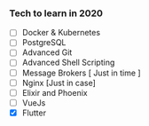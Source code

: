 ### Tech to learn in 2020

- [ ] Docker & Kubernetes
- [ ] PostgreSQL
- [ ] Advanced Git
- [ ] Advanced Shell Scripting
- [ ] Message Brokers [ Just in time ]
- [ ] Nginx [Just in case]
- [ ] Elixir and Phoenix
- [ ] VueJs
- [x] Flutter
